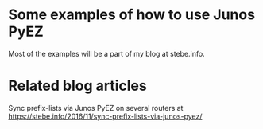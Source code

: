 # Some examples of how to use Junos PyEZ

Most of the examples will be a part of my blog at stebe.info.


# Related blog articles

Sync prefix-lists via Junos PyEZ on several routers
at https://stebe.info/2016/11/sync-prefix-lists-via-junos-pyez/
